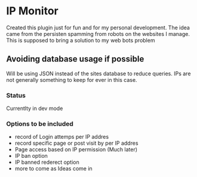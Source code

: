# IP Monitor

Created this plugin just for fun and for my personal development. The idea came from the persisten spamming from robots on the websites I manage. This is supposed to bring a solution to my web bots problem

## Avoiding database usage if possible
Will be using JSON instead of the sites database to reduce queries. IPs are not generally something to keep for ever in this case.

### Status
Currentlty in dev mode

### Options to be included
- record of Login attemps per IP addres 
- record specific page or post visit by per IP addres
- Page access based on IP permission (Much later)
- IP ban option
- IP banned rederect option
- more to come as Ideas come in